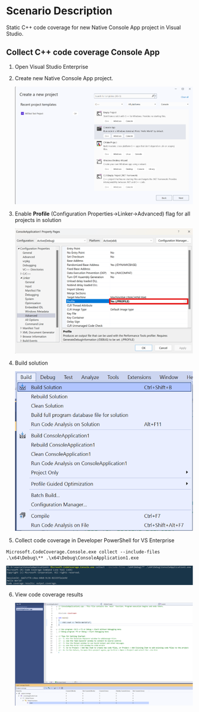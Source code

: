 # Scenario Description

Static C++ code coverage for new Native Console App project in Visual Studio.

## Collect C++ code coverage Console App

1. Open Visual Studio Enterprise

2. Create new Native Console App project.

    ![alt text](create.png "Create C++ Console App Project.")

3. Enable **Profile** (Configuration Properties->Linker->Advanced) flag for all projects in solution

    ![alt text](profile-flag.png "Profile linker flag.")

4. Build solution

    ![alt text](build.png "Build solution")

5. Collect code coverage in Developer PowerShell for VS Enterprise
```console
Microsoft.CodeCoverage.Console.exe collect --include-files .\x64\Debug\** .\x64\Debug\ConsoleApplication1.exe
```
![alt text](collect.png "Collect code coverage")

6. View code coverage results

    ![alt text](results.png "Code coverage results.")